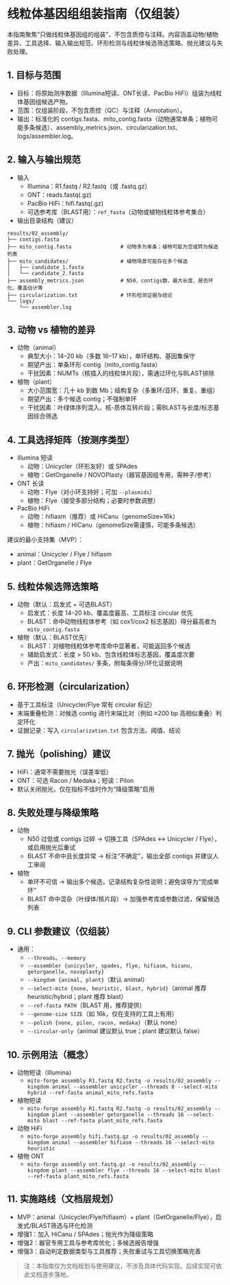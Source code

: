# 线粒体基因组组装指南（仅组装）

本指南聚焦“只做线粒体基因组的组装”，不包含质控与注释。内容涵盖动物/植物差异、工具选择、输入输出规范、环形检测与线粒体候选筛选策略、抛光建议与失败处理。

## 1. 目标与范围
- 目标：将原始测序数据（Illumina短读、ONT长读、PacBio HiFi）组装为线粒体基因组候选产物。
- 范围：仅组装阶段，不包含质控（QC）与注释（Annotation）。
- 输出：标准化的 contigs.fasta、mito_contig.fasta（动物通常单条；植物可能多条候选）、assembly_metrics.json、circularization.txt、logs/assembler.log。

## 2. 输入与输出规范
- 输入
  - Illumina：R1.fastq / R2.fastq（或 .fastq.gz）
  - ONT：reads.fastq(.gz)
  - PacBio HiFi：hifi.fastq(.gz)
  - 可选参考库（BLAST用）：`ref_fasta`（动物或植物线粒体参考集合）
- 输出目录结构（建议）
```
results/02_assembly/
├── contigs.fasta
├── mito_contig.fasta                # 动物多为单条；植物可能为空或转为候选列表
├── mito_candidates/                 # 植物场景可能存在多个候选
│   ├── candidate_1.fasta
│   └── candidate_2.fasta
├── assembly_metrics.json            # N50、contigs数、最大长度、是否环化、覆盖估计等
├── circularization.txt              # 环形检测证据与结论
└── logs/
    └── assembler.log
```

## 3. 动物 vs 植物的差异
- 动物（animal）
  - 典型大小：14–20 kb（多数 16–17 kb），单环结构、基因集保守
  - 期望产出：单条环形 contig（mito_contig.fasta）
  - 干扰因素：NUMTs（核插入的线粒体片段），需通过环化与BLAST排除
- 植物（plant）
  - 大小范围宽：几十 kb 到数 Mb；结构复杂（多重环/亚环、重复、重组）
  - 期望产出：多个候选 contig；不强制单环
  - 干扰因素：叶绿体序列混入、核-质体互转片段；需BLAST与长度/标志基因综合筛选

## 4. 工具选择矩阵（按测序类型）
- Illumina 短读
  - 动物：Unicycler（环形友好）或 SPAdes
  - 植物：GetOrganelle / NOVOPlasty（器官基因组专用，需种子/参考）
- ONT 长读
  - 动物：Flye（对小环支持好；可加 `--plasmids`）
  - 植物：Flye（接受多部分结构；必要时参数调整）
- PacBio HiFi
  - 动物：hifiasm（推荐）或 HiCanu（genomeSize≈16k）
  - 植物：hifiasm / HiCanu（genomeSize需谨慎，可能多条候选）

建议的最小支持集（MVP）：
- animal：Unicycler / Flye / hifiasm
- plant：GetOrganelle / Flye

## 5. 线粒体候选筛选策略
- 动物（默认：启发式 + 可选BLAST）
  - 启发式：长度 14–20 kb、覆盖度最高、工具标注 circular 优先
  - BLAST：命中动物线粒体参考（如 cox1/cox2 标志基因）得分最高者为 `mito_contig.fasta`
- 植物（默认：BLAST优先）
  - BLAST：对植物线粒体参考库命中显著者，可能返回多个候选
  - 辅助启发式：长度 > 50 kb、包含线粒体标志基因，覆盖度次要
  - 产出：`mito_candidates/` 多条，附每条得分/环化证据说明

## 6. 环形检测（circularization）
- 基于工具标注（Unicycler/Flye 常有 circular 标记）
- 末端重叠检测：对候选 contig 进行末端比对（例如 ≥200 bp 高相似重叠）判定环化
- 证据记录：写入 `circularization.txt` 包含方法、阈值、结论

## 7. 抛光（polishing）建议
- HiFi：通常不需要抛光（误差率低）
- ONT：可选 Racon / Medaka；短读：Pilon
- 默认关闭抛光，仅在指标不佳时作为“降级策略”启用

## 8. 失败处理与降级策略
- 动物
  - N50 过低或 contigs 过碎 → 切换工具（SPAdes ↔ Unicycler / Flye），或启用抛光后重试
  - BLAST 不命中且长度异常 → 标注“不确定”，输出全部 contigs 并建议人工审阅
- 植物
  - 单环不可信 → 输出多个候选，记录结构复杂性说明；避免误导为“完成单环”
  - BLAST 命中混杂（叶绿体/核片段）→ 加强参考库或参数过滤，保留候选列表

## 9. CLI 参数建议（仅组装）
- 通用：
  - `--threads`、`--memory`
  - `--assembler {unicycler, spades, flye, hifiasm, hicanu, getorganelle, novoplasty}`
  - `--kingdom {animal, plant}`（默认 animal）
  - `--select-mito {none, heuristic, blast, hybrid}`（animal 推荐 heuristic/hybrid；plant 推荐 blast）
  - `--ref-fasta PATH`（BLAST 用，推荐提供）
  - `--genome-size SIZE`（如 16k，仅在支持的工具上有用）
  - `--polish {none, pilon, racon, medaka}`（默认 none）
  - `--circular-only`（animal 建议默认 true；plant 建议默认 false）

## 10. 示例用法（概念）
- 动物短读（Illumina）
  - `mito-forge assembly R1.fastq R2.fastq -o results/02_assembly --kingdom animal --assembler unicycler --threads 8 --select-mito hybrid --ref-fasta animal_mito_refs.fasta`
- 植物短读
  - `mito-forge assembly R1.fastq R2.fastq -o results/02_assembly --kingdom plant --assembler getorganelle --threads 16 --select-mito blast --ref-fasta plant_mito_refs.fasta`
- 动物 HiFi
  - `mito-forge assembly hifi.fastq.gz -o results/02_assembly --kingdom animal --assembler hifiasm --threads 16 --select-mito heuristic`
- 植物 ONT
  - `mito-forge assembly ont.fastq.gz -o results/02_assembly --kingdom plant --assembler flye --threads 16 --select-mito blast --ref-fasta plant_mito_refs.fasta`

## 11. 实施路线（文档层规划）
- MVP：animal（Unicycler/Flye/hifiasm）+ plant（GetOrganelle/Flye），启发式/BLAST筛选与环化检测
- 增强1：加入 HiCanu / SPAdes；抛光作为降级策略
- 增强2：器官专用工具与参考库优化；多候选报告增强
- 增强3：自动判定数据类型与工具推荐；失败重试与工具切换策略完善

> 注：本指南仅为文档规划与使用建议，不涉及具体代码实现。后续实现可依此文档逐步落地。